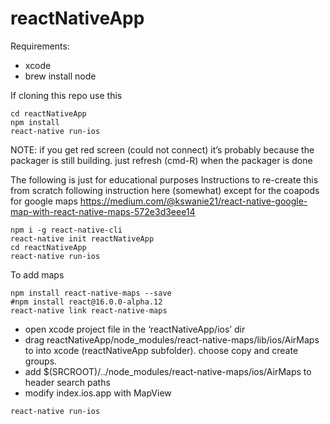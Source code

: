 # reactNativeApp
Requirements:
- xcode
- brew install node

If cloning this repo use this
```
cd reactNativeApp
npm install
react-native run-ios
```
NOTE: if you get red screen (could not connect) it’s probably because the packager is still building. just refresh (cmd-R) when the packager is done

The following is just for educational purposes
Instructions to re-create this from scratch
following instruction here (somewhat) except for the coapods for google maps
https://medium.com/@kswanie21/react-native-google-map-with-react-native-maps-572e3d3eee14

```
npm i -g react-native-cli
react-native init reactNativeApp
cd reactNativeApp
react-native run-ios
```
To add maps
```
npm install react-native-maps --save
#npm install react@16.0.0-alpha.12
react-native link react-native-maps
```
- open xcode project file in the ‘reactNativeApp/ios’ dir
- drag reactNativeApp/node_modules/react-native-maps/lib/ios/AirMaps to into xcode (reactNativeApp subfolder). choose copy and create groups.
- add $(SRCROOT)/../node_modules/react-native-maps/ios/AirMaps to header search paths
- modify index.ios.app with MapView
```
react-native run-ios
```
